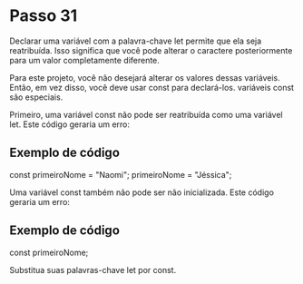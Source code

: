 # Passo 31

Declarar uma variável com a palavra-chave let permite que ela seja reatribuída. Isso significa que você pode alterar o caractere posteriormente para um valor completamente diferente.

Para este projeto, você não desejará alterar os valores dessas variáveis. Então, em vez disso, você deve usar const para declará-los. variáveis ​​const são especiais.

Primeiro, uma variável const não pode ser reatribuída como uma variável let. Este código geraria um erro:

## Exemplo de código

const primeiroNome = "Naomi";
primeiroNome = "Jéssica";

Uma variável const também não pode ser não inicializada. Este código geraria um erro:

## Exemplo de código

const primeiroNome;

Substitua suas palavras-chave let por const.